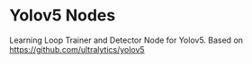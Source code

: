 # Yolov5 Nodes

Learning Loop Trainer and Detector Node for Yolov5. Based on https://github.com/ultralytics/yolov5